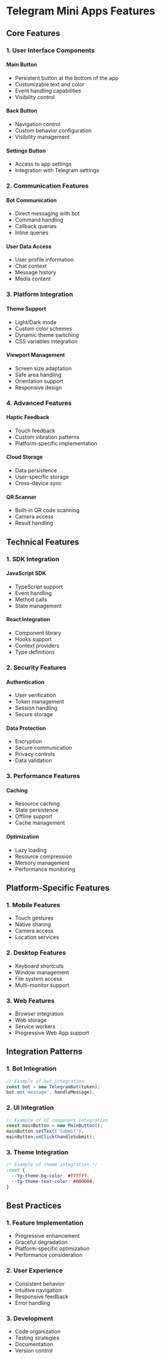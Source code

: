 # Telegram Mini Apps Features

## Core Features

### 1. User Interface Components

#### Main Button
- Persistent button at the bottom of the app
- Customizable text and color
- Event handling capabilities
- Visibility control

#### Back Button
- Navigation control
- Custom behavior configuration
- Visibility management

#### Settings Button
- Access to app settings
- Integration with Telegram settings

### 2. Communication Features

#### Bot Communication
- Direct messaging with bot
- Command handling
- Callback queries
- Inline queries

#### User Data Access
- User profile information
- Chat context
- Message history
- Media content

### 3. Platform Integration

#### Theme Support
- Light/Dark mode
- Custom color schemes
- Dynamic theme switching
- CSS variables integration

#### Viewport Management
- Screen size adaptation
- Safe area handling
- Orientation support
- Responsive design

### 4. Advanced Features

#### Haptic Feedback
- Touch feedback
- Custom vibration patterns
- Platform-specific implementation

#### Cloud Storage
- Data persistence
- User-specific storage
- Cross-device sync

#### QR Scanner
- Built-in QR code scanning
- Camera access
- Result handling

## Technical Features

### 1. SDK Integration

#### JavaScript SDK
- TypeScript support
- Event handling
- Method calls
- State management

#### React Integration
- Component library
- Hooks support
- Context providers
- Type definitions

### 2. Security Features

#### Authentication
- User verification
- Token management
- Session handling
- Secure storage

#### Data Protection
- Encryption
- Secure communication
- Privacy controls
- Data validation

### 3. Performance Features

#### Caching
- Resource caching
- State persistence
- Offline support
- Cache management

#### Optimization
- Lazy loading
- Resource compression
- Memory management
- Performance monitoring

## Platform-Specific Features

### 1. Mobile Features
- Touch gestures
- Native sharing
- Camera access
- Location services

### 2. Desktop Features
- Keyboard shortcuts
- Window management
- File system access
- Multi-monitor support

### 3. Web Features
- Browser integration
- Web storage
- Service workers
- Progressive Web App support

## Integration Patterns

### 1. Bot Integration
```javascript
// Example of bot integration
const bot = new TelegramBot(token);
bot.on('message', handleMessage);
```

### 2. UI Integration
```javascript
// Example of UI component integration
const mainButton = new MainButton();
mainButton.setText('Submit');
mainButton.onClick(handleSubmit);
```

### 3. Theme Integration
```css
/* Example of theme integration */
:root {
  --tg-theme-bg-color: #ffffff;
  --tg-theme-text-color: #000000;
}
```

## Best Practices

### 1. Feature Implementation
- Progressive enhancement
- Graceful degradation
- Platform-specific optimization
- Performance consideration

### 2. User Experience
- Consistent behavior
- Intuitive navigation
- Responsive feedback
- Error handling

### 3. Development
- Code organization
- Testing strategies
- Documentation
- Version control 
